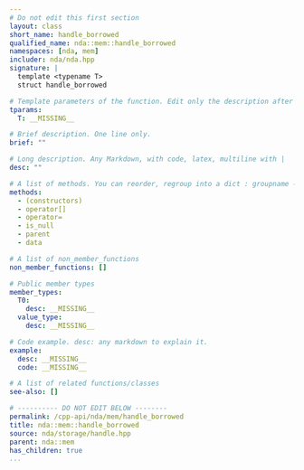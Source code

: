 ```yaml
---
# Do not edit this first section
layout: class
short_name: handle_borrowed
qualified_name: nda::mem::handle_borrowed
namespaces: [nda, mem]
includer: nda/nda.hpp
signature: |
  template <typename T>
  struct handle_borrowed

# Template parameters of the function. Edit only the description after the :
tparams:
  T: __MISSING__

# Brief description. One line only.
brief: ""

# Long description. Any Markdown, with code, latex, multiline with |
desc: ""

# A list of methods. You can reorder, regroup into a dict : groupname -> list
methods:
  - (constructors)
  - operator[]
  - operator=
  - is_null
  - parent
  - data

# A list of non_member_functions
non_member_functions: []

# Public member types
member_types:
  T0:
    desc: __MISSING__
  value_type:
    desc: __MISSING__

# Code example. desc: any markdown to explain it.
example:
  desc: __MISSING__
  code: __MISSING__

# A list of related functions/classes
see-also: []

# ---------- DO NOT EDIT BELOW --------
permalink: /cpp-api/nda/mem/handle_borrowed
title: nda::mem::handle_borrowed
source: nda/storage/handle.hpp
parent: nda::mem
has_children: true
...
```


